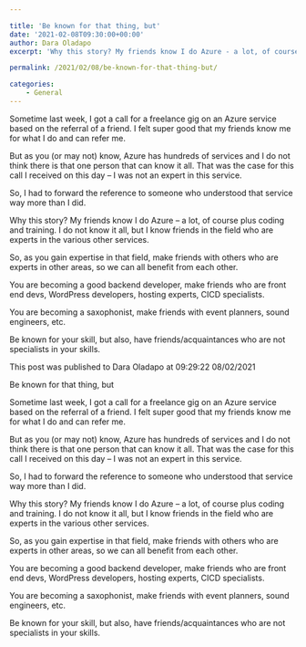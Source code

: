 ```yaml
---

title: 'Be known for that thing, but'
date: '2021-02-08T09:30:00+00:00'
author: Dara Oladapo
excerpt: 'Why this story? My friends know I do Azure - a lot, of course plus coding and training. I do not know it all, but I know friends in the field who are experts in the various other services.'

permalink: /2021/02/08/be-known-for-that-thing-but/

categories:
    - General
---
```


Sometime last week, I got a call for a freelance gig on an Azure service based on the referral of a friend. I felt super good that my friends know me for what I do and can refer me.

But as you (or may not) know, Azure has hundreds of services and I do not think there is that one person that can know it all. That was the case for this call I received on this day – I was not an expert in this service.

So, I had to forward the reference to someone who understood that service way more than I did.

Why this story? My friends know I do Azure – a lot, of course plus coding and training. I do not know it all, but I know friends in the field who are experts in the various other services.

So, as you gain expertise in that field, make friends with others who are experts in other areas, so we can all benefit from each other.

You are becoming a good backend developer, make friends who are front end devs, WordPress developers, hosting experts, CICD specialists.

You are becoming a saxophonist, make friends with event planners, sound engineers, etc.

Be known for your skill, but also, have friends/acquaintances who are not specialists in your skills.

This post was published to Dara Oladapo at 09:29:22 08/02/2021

Be known for that thing, but

Sometime last week, I got a call for a freelance gig on an Azure service based on the referral of a friend. I felt super good that my friends know me for what I do and can refer me.

But as you (or may not) know, Azure has hundreds of services and I do not think there is that one person that can know it all. That was the case for this call I received on this day – I was not an expert in this service.

So, I had to forward the reference to someone who understood that service way more than I did.

Why this story? My friends know I do Azure – a lot, of course plus coding and training. I do not know it all, but I know friends in the field who are experts in the various other services.

So, as you gain expertise in that field, make friends with others who are experts in other areas, so we can all benefit from each other.

You are becoming a good backend developer, make friends who are front end devs, WordPress developers, hosting experts, CICD specialists.

You are becoming a saxophonist, make friends with event planners, sound engineers, etc.

Be known for your skill, but also, have friends/acquaintances who are not specialists in your skills.